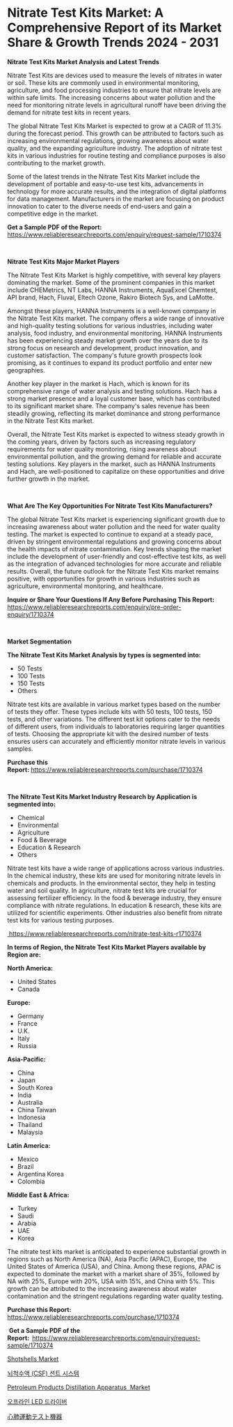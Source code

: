 <p><h1>Nitrate Test Kits Market: A Comprehensive Report of its Market Share & Growth Trends 2024 - 2031</h1></p><p><strong>Nitrate Test Kits Market Analysis and Latest Trends</strong></p>
<p><p>Nitrate Test Kits are devices used to measure the levels of nitrates in water or soil. These kits are commonly used in environmental monitoring, agriculture, and food processing industries to ensure that nitrate levels are within safe limits. The increasing concerns about water pollution and the need for monitoring nitrate levels in agricultural runoff have been driving the demand for nitrate test kits in recent years.</p><p>The global Nitrate Test Kits Market is expected to grow at a CAGR of 11.3% during the forecast period. This growth can be attributed to factors such as increasing environmental regulations, growing awareness about water quality, and the expanding agriculture industry. The adoption of nitrate test kits in various industries for routine testing and compliance purposes is also contributing to the market growth.</p><p>Some of the latest trends in the Nitrate Test Kits Market include the development of portable and easy-to-use test kits, advancements in technology for more accurate results, and the integration of digital platforms for data management. Manufacturers in the market are focusing on product innovation to cater to the diverse needs of end-users and gain a competitive edge in the market.</p></p>
<p><strong>Get a Sample PDF of the Report:&nbsp;</strong> <a href="https://www.reliableresearchreports.com/enquiry/request-sample/1710374">https://www.reliableresearchreports.com/enquiry/request-sample/1710374</a></p>
<p>&nbsp;</p>
<p><strong>Nitrate Test Kits Major Market Players</strong></p>
<p><p>The Nitrate Test Kits Market is highly competitive, with several key players dominating the market. Some of the prominent companies in this market include CHEMetrics, NT Labs, HANNA Instruments, AquaExcel Chemtest, API brand, Hach, Fluval, Eltech Ozone, Rakiro Biotech Sys, and LaMotte.</p><p>Amongst these players, HANNA Instruments is a well-known company in the Nitrate Test Kits market. The company offers a wide range of innovative and high-quality testing solutions for various industries, including water analysis, food industry, and environmental monitoring. HANNA Instruments has been experiencing steady market growth over the years due to its strong focus on research and development, product innovation, and customer satisfaction. The company's future growth prospects look promising, as it continues to expand its product portfolio and enter new geographies.</p><p>Another key player in the market is Hach, which is known for its comprehensive range of water analysis and testing solutions. Hach has a strong market presence and a loyal customer base, which has contributed to its significant market share. The company's sales revenue has been steadily growing, reflecting its market dominance and strong performance in the Nitrate Test Kits market.</p><p>Overall, the Nitrate Test Kits market is expected to witness steady growth in the coming years, driven by factors such as increasing regulatory requirements for water quality monitoring, rising awareness about environmental pollution, and the growing demand for reliable and accurate testing solutions. Key players in the market, such as HANNA Instruments and Hach, are well-positioned to capitalize on these opportunities and drive further growth in the market.</p></p>
<p>&nbsp;</p>
<p><strong>What Are The Key Opportunities For Nitrate Test Kits Manufacturers?</strong></p>
<p><p>The global Nitrate Test Kits market is experiencing significant growth due to increasing awareness about water pollution and the need for water quality testing. The market is expected to continue to expand at a steady pace, driven by stringent environmental regulations and growing concerns about the health impacts of nitrate contamination. Key trends shaping the market include the development of user-friendly and cost-effective test kits, as well as the integration of advanced technologies for more accurate and reliable results. Overall, the future outlook for the Nitrate Test Kits market remains positive, with opportunities for growth in various industries such as agriculture, environmental monitoring, and healthcare.</p></p>
<p><strong>Inquire or Share Your Questions If Any Before Purchasing This Report:</strong> <a href="https://www.reliableresearchreports.com/enquiry/pre-order-enquiry/1710374">https://www.reliableresearchreports.com/enquiry/pre-order-enquiry/1710374</a></p>
<p>&nbsp;</p>
<p><strong>Market Segmentation</strong></p>
<p><strong>The Nitrate Test Kits Market Analysis by types is segmented into:</strong></p>
<p><ul><li>50 Tests</li><li>100 Tests</li><li>150 Tests</li><li>Others</li></ul></p>
<p><p>Nitrate test kits are available in various market types based on the number of tests they offer. These types include kits with 50 tests, 100 tests, 150 tests, and other variations. The different test kit options cater to the needs of different users, from individuals to laboratories requiring larger quantities of tests. Choosing the appropriate kit with the desired number of tests ensures users can accurately and efficiently monitor nitrate levels in various samples.</p></p>
<p><strong>Purchase this Report:&nbsp;</strong><a href="https://www.reliableresearchreports.com/purchase/1710374">https://www.reliableresearchreports.com/purchase/1710374</a></p>
<p>&nbsp;</p>
<p><strong>The Nitrate Test Kits Market Industry Research by Application is segmented into:</strong></p>
<p><ul><li>Chemical</li><li>Environmental</li><li>Agriculture</li><li>Food & Beverage</li><li>Education & Research</li><li>Others</li></ul></p>
<p><p>Nitrate test kits have a wide range of applications across various industries. In the chemical industry, these kits are used for monitoring nitrate levels in chemicals and products. In the environmental sector, they help in testing water and soil quality. In agriculture, nitrate test kits are crucial for assessing fertilizer efficiency. In the food & beverage industry, they ensure compliance with nitrate regulations. In education & research, these kits are utilized for scientific experiments. Other industries also benefit from nitrate test kits for various testing purposes.</p></p>
<p><a href="https://www.reliableresearchreports.com/nitrate-test-kits-r1710374">&nbsp;https://www.reliableresearchreports.com/nitrate-test-kits-r1710374</a></p>
<p><strong>In terms of Region, the Nitrate Test Kits Market Players available by Region are:</strong></p>
<p>
    <p> <strong> North America: </strong>
        <ul>
            <li>United States</li>
            <li>Canada</li>
        </ul>
        </p> 
    <p> <strong> Europe: </strong>
        <ul>
            <li>Germany</li>
            <li>France</li>
            <li>U.K.</li>
            <li>Italy</li>
            <li>Russia</li>
        </ul>
        </p> 
    <p> <strong> Asia-Pacific: </strong>
        <ul>
            <li>China</li>
            <li>Japan</li>
            <li>South Korea</li>
            <li>India</li>
            <li>Australia</li>
            <li>China Taiwan</li>
            <li>Indonesia</li>
            <li>Thailand</li>
            <li>Malaysia</li>
        </ul>
        </p> 
    <p> <strong> Latin America: </strong>
        <ul>
            <li>Mexico</li>
            <li>Brazil</li>
            <li>Argentina Korea</li>
            <li>Colombia</li>
        </ul>
        </p> 
    <p> <strong> Middle East & Africa: </strong>
        <ul>
            <li>Turkey</li>
            <li>Saudi</li>
            <li>Arabia</li>
            <li>UAE</li>
            <li>Korea</li>
        </ul>
    </p>
    </p>
<p><p>The nitrate test kits market is anticipated to experience substantial growth in regions such as North America (NA), Asia Pacific (APAC), Europe, the United States of America (USA), and China. Among these regions, APAC is expected to dominate the market with a market share of 35%, followed by NA with 25%, Europe with 20%, USA with 15%, and China with 5%. This growth can be attributed to the increasing awareness about water contamination and the stringent regulations regarding water quality testing.</p></p>
<p><strong>Purchase this Report: </strong><a href="https://www.reliableresearchreports.com/purchase/1710374">https://www.reliableresearchreports.com/purchase/1710374</a></p>
<p>&nbsp;<strong>Get a Sample PDF of the Report:&nbsp;&nbsp;</strong><a href="https://www.reliableresearchreports.com/enquiry/request-sample/1710374">https://www.reliableresearchreports.com/enquiry/request-sample/1710374</a></p>
<p><strong></strong></p>
<p><p><a href="https://github.com/DeonteStanton2023/Market-Research-Report-List-1/blob/main/shotshells-market.md">Shotshells Market</a></p><p><a href="https://github.com/laholand/Market-Research-Report-List-4/blob/main/5383165110309.md">뇌척수액 (CSF) 션트 시스템</a></p><p><a href="https://github.com/Glendatilghmankmgz0rbhwpy/Market-Research-Report-List-2/blob/main/petroleum-products-distillation-apparatus-market.md">Petroleum Products Distillation Apparatus  Market</a></p><p><a href="https://github.com/tasfiyaj85/Market-Research-Report-List-1/blob/main/3655096123440.md">오프라인 LED 드라이버</a></p><p><a href="https://github.com/oafhukehf4709715/Market-Research-Report-List-2/blob/main/5525719126357.md">心肺運動テスト機器</a></p></p>